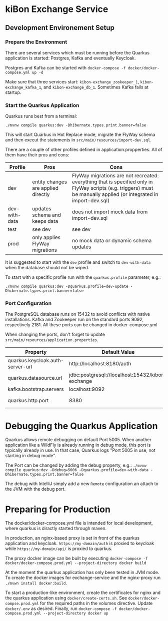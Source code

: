 # kiBon Exchange Service

## Development Environement Setup

### Prepare the Environment
There are several services which must be running before the Quarkus application is started:
Postgres, Kafka and eventually Keycloak.

Postgres and Kafka can be started with
 `docker-compose -f docker/docker-compose.yml up -d`

Make sure that three services start: `kibon-exchange_zookeeper_1`, `kibon-exchange_kafka_1`, 
and `kibon-exchange_db_1`. Sometimes Kafka fails at startup.

### Start the Quarkus Application
Quarkus runs best from a terminal:

`./mvnw compile quarkus:dev -Dhibernate.types.print.banner=false`

This will start Quarkus in Hot Replace mode, migrate the FlyWay schema and then execut the 
statements in `src/main/resources/import-dev.sql`.

There are a couple of other profiles defined in application.propperties.
 All of them have their pros and cons:

| Profile | Pros | Cons |
| --- | --- | --- |
| dev | entity changes are applied directly | FlyWay migrations are not recreated: everything that is specified only in FlyWay scripts (e.g. triggers) must be manually applied (or integrated in import-dev.sql) |
| dev-with-data | updates schema and keeps data | does not import mock data from import-dev.sql | 
| test | see dev | see dev | 
| prod | only applies FlyWay migrations | no mock data or dynamic schema updates | 

It is suggested to start with the `dev` profile and switch to `dev-with-data` when the database should not be
wiped.

To start with a specific profile run with the `quarkus.profile` parameter, e.g.:

`./mvnw compile quarkus:dev -Dquarkus.profile=dev-update -Dhibernate.types.print.banner=false`

### Port Configuration
The PostgreSQL database runs on 15432 to avoid conflicts with native installations.
Kafka and Zookeeper run on the standard ports 9092, respectively 2181.
All these ports can be changed in docker-compose.yml

When changing the ports, don't forget to update `src/main/resources/application.properties`.

| Property | Default Value | Comment |
| --- | --- | --- |
| quarkus.keycloak.auth-server-url | http://localhost:8180/auth | Keycloak Server |
| quarkus.datasource.url | jdbc:postgresql://localhost:15432/kibon-exchange | Postgres Database |
| kafka.bootstrap.servers | localhost:9092 | Kafka Server |
| quarkus.http.port |8380| Application Port, e.g. http://localhost:8380/v1/verfuegungen |

# Debugging the Quarkus Application
Quarkus allows remote debugging on default Port 5005. When another application like a WildFly is already running in
debug mode, this port is typically already in use. In that case, Quarkus logs "Port 5005 in use, not starting in debug 
mode".

The Port can be changed by adding the debug property, e.g.:
`./mvnw compile quarkus:dev -Ddebug=5006 -Dquarkus.profile=dev-with-data -Dhibernate.types.print.banner=false`

The debug with IntelliJ simply add a new `Remote` configuration an attach to the JVM with the debug port.

# Preparing for Production

The docker/docker-compose.yml file is intended for local development, 
where quarkus is diractly started through maven.

In production, an nginx-based proxy is set in front of the quarkus application and keycloak. 
`https://my-domain/auth` is proxied to keycloak while `https://my-domain/api/` is proxied to quarkus.

The proxy docker image can be built by executing 
`docker-compose -f docker/docker-compose.prod.yml --project-directory docker build`

At the moment the quarkus application has only been tested in JVM mode. 
To create the docker images for exchange-service and the nginx-proxy run `./mvwn install docker:build`.

To start a production-like environment, create the certificates for nginx and the quarkus application using 
`docker/create-certs.sh`. See `docker/docker-compse.prod.yml` for the required paths in the volumes directive.
Update `docker/.env` as desired.
Finally, run `docker-compose -f docker/docker-compose.prod.yml --project-directory docker up`

